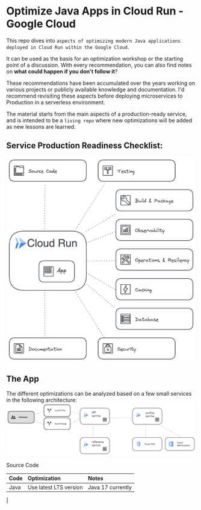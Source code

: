 # Optimize Java Apps in Cloud Run - Google Cloud

This repo dives into `aspects of optimizing modern Java applications deployed in Cloud Run within the Google Cloud`. 

It can be used as the basis for an optimization workshop or the starting point of a discussion. With every recommendation, you can also find notes on __what could happen if you don't follow it__?

These recommendations have been accumulated over the years working on various projects or publicly available knowledge and documentation. I'd recommend revisiting these aspects before deploying microservices to Production in a serverless environment. 

The material starts from the main aspects of a production-ready service, and is intended to be a `living repo` where new optimizations will be added as new lessons are learned.

## Service Production Readiness Checklist:

![Production Readiness Checklist](images/Main.png)

## The App
The different optimizations can be analyzed based on a few small services in the following architecture:
![App](images/AppArch.png)


Source Code


| Code | Optimization | Notes |
|:-----|:------------ |:---   |
| Java | Use latest LTS version | Java 17 currently
| 


